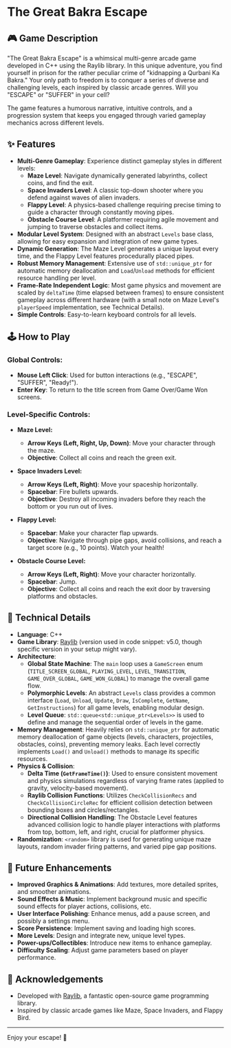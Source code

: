 
# The Great Bakra Escape


## 🎮 Game Description

"The Great Bakra Escape" is a whimsical multi-genre arcade game developed in C++ using the Raylib library. In this unique adventure, you find yourself in prison for the rather peculiar crime of "kidnapping a Qurbani Ka Bakra." Your only path to freedom is to conquer a series of diverse and challenging levels, each inspired by classic arcade genres. Will you "ESCAPE" or "SUFFER" in your cell?

The game features a humorous narrative, intuitive controls, and a progression system that keeps you engaged through varied gameplay mechanics across different levels.

## ✨ Features

* **Multi-Genre Gameplay**: Experience distinct gameplay styles in different levels:
    * **Maze Level**: Navigate dynamically generated labyrinths, collect coins, and find the exit.
    * **Space Invaders Level**: A classic top-down shooter where you defend against waves of alien invaders.
    * **Flappy Level**: A physics-based challenge requiring precise timing to guide a character through constantly moving pipes.
    * **Obstacle Course Level**: A platformer requiring agile movement and jumping to traverse obstacles and collect items.
* **Modular Level System**: Designed with an abstract `Levels` base class, allowing for easy expansion and integration of new game types.
* **Dynamic Generation**: The Maze Level generates a unique layout every time, and the Flappy Level features procedurally placed pipes.
* **Robust Memory Management**: Extensive use of `std::unique_ptr` for automatic memory deallocation and `Load`/`Unload` methods for efficient resource handling per level.
* **Frame-Rate Independent Logic**: Most game physics and movement are scaled by `deltaTime` (time elapsed between frames) to ensure consistent gameplay across different hardware (with a small note on Maze Level's `playerSpeed` implementation, see Technical Details).
* **Simple Controls**: Easy-to-learn keyboard controls for all levels.

## 🕹️ How to Play

### Global Controls:

* **Mouse Left Click**: Used for button interactions (e.g., "ESCAPE", "SUFFER", "Ready!").
* **Enter Key**: To return to the title screen from Game Over/Game Won screens.

### Level-Specific Controls:

* **Maze Level:**
    * **Arrow Keys (Left, Right, Up, Down)**: Move your character through the maze.
    * **Objective**: Collect all coins and reach the green exit.

* **Space Invaders Level:**
    * **Arrow Keys (Left, Right)**: Move your spaceship horizontally.
    * **Spacebar**: Fire bullets upwards.
    * **Objective**: Destroy all incoming invaders before they reach the bottom or you run out of lives.

* **Flappy Level:**
    * **Spacebar**: Make your character flap upwards.
    * **Objective**: Navigate through pipe gaps, avoid collisions, and reach a target score (e.g., 10 points). Watch your health!

* **Obstacle Course Level:**
    * **Arrow Keys (Left, Right)**: Move your character horizontally.
    * **Spacebar**: Jump.
    * **Objective**: Collect all coins and reach the exit door by traversing platforms and obstacles.

## 🔧 Technical Details

* **Language**: C++
* **Game Library**: [Raylib](https://www.raylib.com/) (version used in code snippet: v5.0, though specific version in your setup might vary).
* **Architecture**:
    * **Global State Machine**: The `main` loop uses a `GameScreen` enum (`TITLE_SCREEN_GLOBAL`, `PLAYING_LEVEL`, `LEVEL_TRANSITION`, `GAME_OVER_GLOBAL`, `GAME_WON_GLOBAL`) to manage the overall game flow.
    * **Polymorphic Levels**: An abstract `Levels` class provides a common interface (`Load`, `Unload`, `Update`, `Draw`, `IsComplete`, `GetName`, `GetInstructions`) for all game levels, enabling modular design.
    * **Level Queue**: `std::queue<std::unique_ptr<Levels>>` is used to define and manage the sequential order of levels in the game.
* **Memory Management**: Heavily relies on `std::unique_ptr` for automatic memory deallocation of game objects (levels, characters, projectiles, obstacles, coins), preventing memory leaks. Each level correctly implements `Load()` and `Unload()` methods to manage its specific resources.
* **Physics & Collision**:
    * **Delta Time (`GetFrameTime()`)**: Used to ensure consistent movement and physics simulations regardless of varying frame rates (applied to gravity, velocity-based movement).
    * **Raylib Collision Functions**: Utilizes `CheckCollisionRecs` and `CheckCollisionCircleRec` for efficient collision detection between bounding boxes and circles/rectangles.
    * **Directional Collision Handling**: The Obstacle Level features advanced collision logic to handle player interactions with platforms from top, bottom, left, and right, crucial for platformer physics.
* **Randomization**: `<random>` library is used for generating unique maze layouts, random invader firing patterns, and varied pipe gap positions.



## 🚀 Future Enhancements

* **Improved Graphics & Animations**: Add textures, more detailed sprites, and smoother animations.
* **Sound Effects & Music**: Implement background music and specific sound effects for player actions, collisions, etc.
* **User Interface Polishing**: Enhance menus, add a pause screen, and possibly a settings menu.
* **Score Persistence**: Implement saving and loading high scores.
* **More Levels**: Design and integrate new, unique level types.
* **Power-ups/Collectibles**: Introduce new items to enhance gameplay.
* **Difficulty Scaling**: Adjust game parameters based on player performance.


## 🙏 Acknowledgements

* Developed with [Raylib](https://www.raylib.com/), a fantastic open-source game programming library.
* Inspired by classic arcade games like Maze, Space Invaders, and Flappy Bird.

---
Enjoy your escape! 🐐
